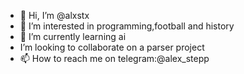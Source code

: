 - 👋 Hi, I’m @alxstx
- 👀 I’m interested in programming,football and history
- 🌱 I’m currently learning ai
- I’m looking to collaborate on a parser project
- 📫 How to reach me on telegram:@alex_stepp

<!---
alxstx/alxstx is a ✨ special ✨ repository because its `README.md` (this file) appears on your GitHub profile.
You can click the Preview link to take a look at your changes.
--->
